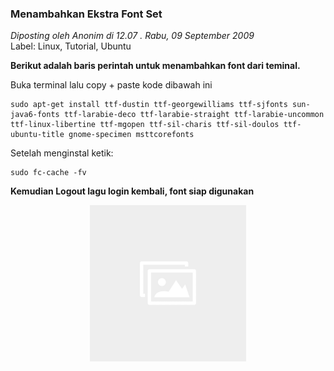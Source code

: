 ### **Menambahkan Ekstra Font Set**
_Diposting oleh Anonim di 12.07 . Rabu, 09 September 2009_
<br>
Label: Linux, Tutorial, Ubuntu

**Berikut adalah baris perintah untuk menambahkan font dari teminal.**

Buka terminal lalu copy + paste kode dibawah ini
```
sudo apt-get install ttf-dustin ttf-georgewilliams ttf-sjfonts sun-java6-fonts ttf-larabie-deco ttf-larabie-straight ttf-larabie-uncommon ttf-linux-libertine ttf-mgopen ttf-sil-charis ttf-sil-doulos ttf-ubuntu-title gnome-specimen msttcorefonts
```

Setelah menginstal ketik:
```
sudo fc-cache -fv
```

**Kemudian Logout lagu login kembali, font siap digunakan**

<div align="center">
	<img src="./posts/about/noimg.jpg" height="250px" alt="img">
</div> 
